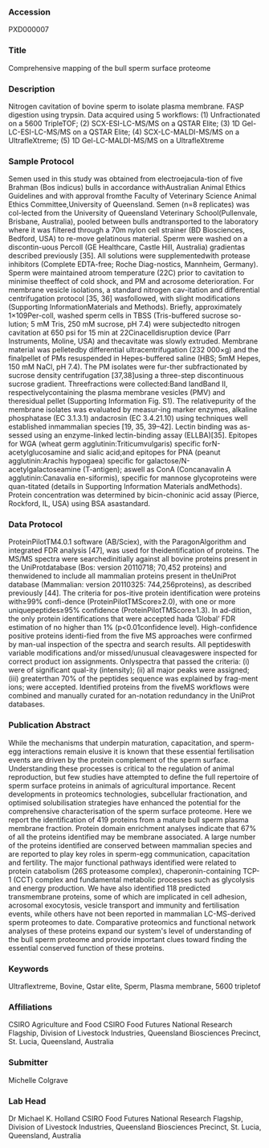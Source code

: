 ### Accession
PXD000007

### Title
Comprehensive mapping of the bull sperm surface proteome

### Description
Nitrogen cavitation of bovine sperm to isolate plasma membrane. FASP digestion using trypsin.  Data acquired using 5 workflows: (1) Unfractionated on a 5600 TripleTOF; (2) SCX-ESI-LC-MS/MS on a QSTAR Elite; (3) 1D Gel-LC-ESI-LC-MS/MS on a QSTAR Elite; (4) SCX-LC-MALDI-MS/MS on a UltrafleXtreme; (5) 1D Gel-LC-MALDI-MS/MS on a UltrafleXtreme

### Sample Protocol
Semen used in this study was obtained from electroejacula-tion of five Brahman (Bos indicus) bulls in accordance withAustralian Animal Ethics Guidelines and with approval fromthe Faculty of Veterinary Science Animal Ethics Committee,University of Queensland. Semen (n=8 replicates) was col-lected from the University of Queensland Veterinary School(Pullenvale, Brisbane, Australia), pooled between bulls andtransported to the laboratory where it was filtered through a 70m nylon cell strainer (BD Biosciences, Bedford, USA) to re-move gelatinous material. Sperm were washed on a discontin-uous Percoll (GE Healthcare, Castle Hill, Australia) gradientas described previously [35]. All solutions were supplementedwith protease inhibitors (Complete EDTA-free; Roche Diag-nostics, Mannheim, Germany). Sperm were maintained atroom temperature (22C) prior to cavitation to minimise theeffect of cold shock, and PM and acrosome deterioration. For membrane vesicle isolations, a standard nitrogen cav-itation and differential centrifugation protocol [35, 36] wasfollowed, with slight modifications (Supporting InformationMaterials and Methods). Briefly, approximately 1×109Per-coll, washed sperm cells in TBSS (Tris-buffered sucrose so-lution; 5 mM Tris, 250 mM sucrose, pH 7.4) were subjectedto nitrogen cavitation at 650 psi for 15 min at 22Cinacelldisruption device (Parr Instruments, Moline, USA) and thecavitate was slowly extruded. Membrane material was pelletedby differential ultracentrifugation (232 000×g) and the finalpellet of PMs resuspended in Hepes-buffered saline (HBS; 5mM Hepes, 150 mM NaCl, pH 7.4). The PM isolates were fur-ther subfractionated by sucrose density centrifugation [37,38]using a three-step discontinuous sucrose gradient. Threefractions were collected:Band IandBand II, respectivelycontaining the plasma membrane vesicles (PMV) and theresidual pellet (Supporting Information Fig. S1). The relativepurity of the membrane isolates was evaluated by measur-ing marker enzymes, alkaline phosphatase (EC 3.1.3.1) andacrosin (EC 3.4.21.10) using techniques well established inmammalian species [19, 35, 39–42]. Lectin binding was as-sessed using an enzyme-linked lectin-binding assay (ELLBA)[35]. Epitopes for WGA (wheat germ agglutinin:Triticumvulgaris) specific forN-acetylglucosamine and sialic acid;and epitopes for PNA (peanut agglutinin:Arachis hypogaea) specific for galactose/N-acetylgalactoseamine (T-antigen); aswell as ConA (Concanavalin A agglutinin:Canavalia en-siformis), specific for mannose glycoproteins were quan-titated (details in Supporting Information Materials andMethods). Protein concentration was determined by bicin-choninic acid assay (Pierce, Rockford, IL, USA) using BSA asastandard.

### Data Protocol
ProteinPilotTM4.0.1 software (AB/Sciex), with the ParagonAlgorithm and integrated FDR analysis [47], was used for theidentification of proteins. The MS/MS spectra were searchedinitially against all bovine proteins present in the UniProtdatabase (Bos: version 20110718; 70,452 proteins) and thenwidened to include all mammalian proteins present in theUniProt database (Mammalian: version 20110325: 744,256proteins), as described previously [44]. The criteria for pos-itive protein identification were proteins with≥99% confi-dence (ProteinPilotTMScore≥2.0), with one or more uniquepeptides≥95% confidence (ProteinPilotTMScore≥1.3). In ad-dition, the only protein identifications that were accepted hada ’Global’ FDR estimation of no higher than 1% (p<0.01confidence level). High-confidence positive proteins identi-fied from the five MS approaches were confirmed by man-ual inspection of the spectra and search results. All peptideswith variable modifications and/or missed/unusual cleavageswere inspected for correct product ion assignments. Onlyspectra that passed the criteria: (i) were of significant qual-ity (intensity); (ii) all major peaks were assigned; (iii) greaterthan 70% of the peptides sequence was explained by frag-ment ions; were accepted. Identified proteins from the fiveMS workflows were combined and manually curated for an-notation redundancy in the UniProt databases.

### Publication Abstract
While the mechanisms that underpin maturation, capacitation, and sperm-egg interactions remain elusive it is known that these essential fertilisation events are driven by the protein complement of the sperm surface. Understanding these processes is critical to the regulation of animal reproduction, but few studies have attempted to define the full repertoire of sperm surface proteins in animals of agricultural importance. Recent developments in proteomics technologies, subcellular fractionation, and optimised solubilisation strategies have enhanced the potential for the comprehensive characterisation of the sperm surface proteome. Here we report the identification of 419 proteins from a mature bull sperm plasma membrane fraction. Protein domain enrichment analyses indicate that 67% of all the proteins identified may be membrane associated. A large number of the proteins identified are conserved between mammalian species and are reported to play key roles in sperm-egg communication, capacitation and fertility. The major functional pathways identified were related to protein catabolism (26S proteasome complex), chaperonin-containing TCP-1 (CCT) complex and fundamental metabolic processes such as glycolysis and energy production. We have also identified 118 predicted transmembrane proteins, some of which are implicated in cell adhesion, acrosomal exocytosis, vesicle transport and immunity and fertilisation events, while others have not been reported in mammalian LC-MS-derived sperm proteomes to date. Comparative proteomics and functional network analyses of these proteins expand our system's level of understanding of the bull sperm proteome and provide important clues toward finding the essential conserved function of these proteins.

### Keywords
Ultraflextreme, Bovine, Qstar elite, Sperm, Plasma membrane, 5600 tripletof

### Affiliations
CSIRO Agriculture and Food
CSIRO Food Futures National Research Flagship, Division of Livestock Industries, Queensland Biosciences Precinct, St. Lucia, Queensland, Australia

### Submitter
Michelle Colgrave

### Lab Head
Dr Michael K. Holland
CSIRO Food Futures National Research Flagship, Division of Livestock Industries, Queensland Biosciences Precinct, St. Lucia, Queensland, Australia


